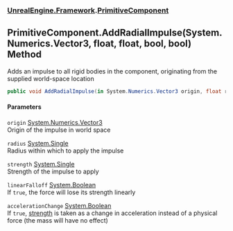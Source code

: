 ### [UnrealEngine.Framework](./UnrealEngine-Framework.md 'UnrealEngine.Framework').[PrimitiveComponent](./UnrealEngine-Framework-PrimitiveComponent.md 'UnrealEngine.Framework.PrimitiveComponent')
## PrimitiveComponent.AddRadialImpulse(System.Numerics.Vector3, float, float, bool, bool) Method
Adds an impulse to all rigid bodies in the component, originating from the supplied world-space location  
```csharp
public void AddRadialImpulse(in System.Numerics.Vector3 origin, float radius, float strength, bool linearFalloff=false, bool accelerationChange=false);
```
#### Parameters
<a name='UnrealEngine-Framework-PrimitiveComponent-AddRadialImpulse(System-Numerics-Vector3_float_float_bool_bool)-origin'></a>
`origin` [System.Numerics.Vector3](https://docs.microsoft.com/en-us/dotnet/api/System.Numerics.Vector3 'System.Numerics.Vector3')  
Origin of the impulse in world space  
  
<a name='UnrealEngine-Framework-PrimitiveComponent-AddRadialImpulse(System-Numerics-Vector3_float_float_bool_bool)-radius'></a>
`radius` [System.Single](https://docs.microsoft.com/en-us/dotnet/api/System.Single 'System.Single')  
Radius within which to apply the impulse  
  
<a name='UnrealEngine-Framework-PrimitiveComponent-AddRadialImpulse(System-Numerics-Vector3_float_float_bool_bool)-strength'></a>
`strength` [System.Single](https://docs.microsoft.com/en-us/dotnet/api/System.Single 'System.Single')  
Strength of the impulse to apply  
  
<a name='UnrealEngine-Framework-PrimitiveComponent-AddRadialImpulse(System-Numerics-Vector3_float_float_bool_bool)-linearFalloff'></a>
`linearFalloff` [System.Boolean](https://docs.microsoft.com/en-us/dotnet/api/System.Boolean 'System.Boolean')  
If `true`, the force will lose its strength linearly  
  
<a name='UnrealEngine-Framework-PrimitiveComponent-AddRadialImpulse(System-Numerics-Vector3_float_float_bool_bool)-accelerationChange'></a>
`accelerationChange` [System.Boolean](https://docs.microsoft.com/en-us/dotnet/api/System.Boolean 'System.Boolean')  
If `true`, [strength](#UnrealEngine-Framework-PrimitiveComponent-AddRadialImpulse(System-Numerics-Vector3_float_float_bool_bool)-strength 'UnrealEngine.Framework.PrimitiveComponent.AddRadialImpulse(System.Numerics.Vector3, float, float, bool, bool).strength') is taken as a change in acceleration instead of a physical force (the mass will have no effect)  
  
